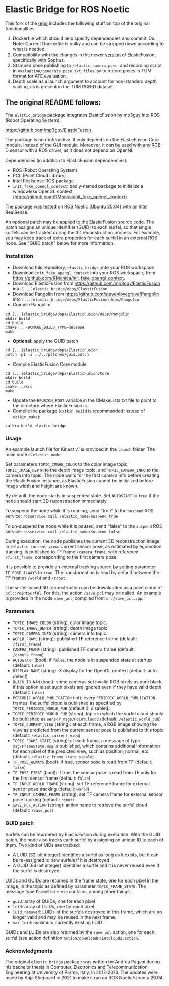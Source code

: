 Elastic Bridge for ROS Noetic
=============================

This fork of the [repo](https://github.com/anja-sheppard/elastic_bridge) includes the following stuff on top of the original functionalities:  
1. Dockerfile which should help specify dependencies and commit IDs. Note: Current Dockerfile is bulky and can be stripped down according to what is needed.
2. Compatibility with the changes in the newer [version](https://github.com/mp3guy/ElasticFusion/tree/7fca730813c6ac8973cdddcc26c7538d2dee5074) of ElasticFusion, specifically with Sophus.
3. Stamped pose publishing to `/elastic_camera_pose`, and recording script in `evaluation/generate_pose_txt_files.py` to record poses in TUM format for ATE evaluation.  
4. Depth scale as a launch argument to account for non-standard depth scaling, as is present in the TUM RGB-D dataset. 


The original README follows:  
----

The `elastic_bridge` package integrates ElasticFusion by mp3guy into ROS (Robot Operating System).

<https://github.com/mp3guy/ElasticFusion>

The package is non-interactive. It only depends on the ElasticFusion Core module, instead of the GUI module. Moreover, it can be used with any RGB-D sensor with a ROS driver, as it does not depend on OpenNI.

Dependencies (in addition to ElasticFusion dependencies):

- ROS (Robot Operating System)
- PCL (Point Cloud Library)
- Intel Realsense ROS package
- `init_fake_opengl_context`: badly-named package to initialize a windowless OpenGL context (<https://github.com/RMonica/init_fake_opengl_context>)

The package was tested on ROS Noetic (Ubuntu 20.04) with an Intel RealSense.

An optional patch may be applied to the ElasticFusion source code. The patch assigns an unique identifier (GUID) to each surfel, so that single surfels can be tracked during the 3D reconstruction process. For example, you may keep track of extra properties for each surfel in an external ROS node. See "GUID patch" below for more information.

### Installation

- Download this repository, `elastic_bridge`, into your ROS workspace
- Download `init_fake_opengl_context` into your ROS workspace, from <https://github.com/RMonica/init_fake_opengl_context>.
- Download ElasticFusion from <https://github.com/mp3guy/ElasticFusion> into `[...]elastic_bridge/deps/ElasticFusion`.
- Download Pangolin from <https://github.com/stevenlovegrove/Pangolin> into `[...]elastic_bridge/deps/ElasticFusion/deps/Pangolin`.
- Compile Pangolin:  
```
cd [...]elastic_bridge/deps/ElasticFusion/deps/Pangolin
mkdir build
cd build  
cmake .. -DCMAKE_BUILD_TYPE=Release
make
```
- **Optional**: apply the GUID patch
```
cd [...]elastic_bridge/deps/ElasticFusion
patch -p1 -i ../../patches/guid.patch
```
- Compile ElasticFusion Core module
```
cd [...]elastic_bridge/deps/ElasticFusion/Core
mkdir build
cd build
cmake ../src
make
```
- Update the `EFUSION_ROOT` variable in the CMakeLists.txt file to point to the directory where ElasticFusion is.
- Compile the package (`catkin build` is recommended instead of `catkin_make`):
```
catkin build elastic_bridge
```

### Usage

An example launch file for Kinect v1 is provided in the `launch` folder.
The main node is `elastic_node`.

Set parameters `TOPIC_IMAGE_COLOR` to the color image topic, `TOPIC_IMAGE_DEPTH` to the depth image topic, and `TOPIC_CAMERA_INFO` to the camera info topic. The node waits for the first camera info before creating the ElasticFusion instance, as ElasticFusion cannot be initialized before image width and height are known.

By default, the node starts in suspended state. Set `AUTOSTART` to `true` if the node should start 3D reconstruction immediately.

To suspend the node while it is running, send "true" to the `suspend` ROS service: `rosservice call /elastic_node/suspend true`

To un-suspend the node while it is paused, send "false" to the `suspend` ROS service: `rosservice call /elastic_node/suspend false`

During execution, the node publishes the current 3D reconstruction image in `/elastic_current_view`. Current sensor pose, as estimated by egomotion tracking, is published to TF frame `/camera_frame`, with reference `/first_frame`, corresponding to the first camera pose.

It is possible to provide an external tracking source by setting parameter `TF_POSE_ALWAYS` to `true`. The transformation is read by default between the TF frames `/world` and `/robot`.

The surfel-based 3D reconstruction can be downloaded as a point cloud of `pcl::PointSurfel`. For this, the action `/save_pcl` may be called. An example is provided in the node `save_pcl`, compiled from `src/save_pcl.cpp`.

### Parameters

- `TOPIC_IMAGE_COLOR` (string): color image topic.
- `TOPIC_IMAGE_DEPTH` (string): depth image topic.
- `TOPIC_CAMERA_INFO` (string): camera info topic.
- `WORLD_FRAME` (string): published TF reference frame (default: `/first_frame`)
- `CAMERA_FRAME` (string): published TF camera frame (default: `/camera_frame`)
- `AUTOSTART` (bool): if `false`, the node is in suspended state at startup (default: `false`)
- `DISPLAY_NAME` (string): X display for the OpenGL context (default: auto-detect)
- `BLACK_TO_NAN` (bool): some cameras set invalid RGB pixels as pure black, if this option is set such pixels are ignored even if they have valid depth (default: `false`)
- `PERIODIC_WORLD_PUBLICATION` (int): every `PERIODIC_WORLD_PUBLICATION` frames, the surfel cloud is published as specified by `TOPIC_PERIODIC_WORLD_PUB` (default 0: disabled)
- `TOPIC_PERIODIC_WORLD_PUB` (string): topic in which the surfel cloud should be published as `sensor_msgs/PointCloud2` (default: `/elastic_world_pub`)
- `TOPIC_CURRENT_VIEW` (string): at each frame, a RGB image showing the view as predicted from the current sensor pose is published to this topic (default: `/elastic_current_view`)
- `TOPIC_FRAME_STATE` (string): at each frame, a message of type `msg/FrameState.msg` is published, which contains additional information for each pixel of the predicted view, such as position, normal, etc. (default: `/elastic_frame_state_stable`)
- `TF_POSE_ALWAYS` (bool): if true, sensor pose is read from TF (default: `false`)
- `TF_POSE_FIRST` (bool): if true, the sensor pose is read from TF only for the first sensor frame (default: `false`)
- `TF_INPUT_WORLD_FRAME` (string): set TF reference frame for external sensor pose tracking (default: `world`)
- `TF_INPUT_CAMERA_FRAME` (string): set TF camera frame for external sensor pose tracking (default: `robot`)
- `SAVE_PCL_ACTION` (string): action name to retrieve the surfel cloud (default: `/save_pcl`)

### GUID patch

Surfels can be reordered by ElasticFusion during execution. With the GUID patch, the node also tracks each surfel by assigning an unique ID to each of them. Two kind of UIDs are tracked:

- A LUID (32-bit integer) identifies a surfel as long as it exists, but it can be re-assigned to new surfels if it is destroyed
- A GUID (64-bit integer) identifies a surfel and it is never reused even if the surfel is destroyed

LUIDs and GUIDs are returned in the frame state, one for each pixel in the image, in the topic as defined by parameter `TOPIC_FRAME_STATE`. The message type `FrameState.msg` contains, among other things:

- `guid`: array of GUIDs, one for each pixel
- `luid`: array of LUIDs, one for each pixel
- `luid_removed`: LUIDs of the surfels destroyed in this frame, which are no longer valid and may be reused in the next frame.
- `max_luid`: maximum currently existing LUID

GUIDs and LUIDs are also returned by the `save_pcl` action, one for each surfel (see action definition `action/downloadPointcloud2.action`.

### Acknowledgments

The original `elastic_bridge` package was written by Andrea Pagani during his bachelor thesis in Computer, Electronics and Telecommunication Engineering at University of Parma, Italy, in 2017-2018. The updates were made by Anja Sheppard in 2021 to make it run on ROS Noetic/Ubuntu 20.04.
